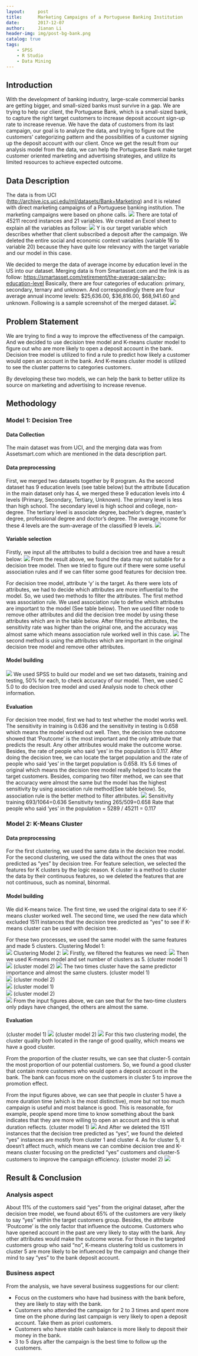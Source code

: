```yaml
---
layout:     post
title:      Marketing Campaigns of a Portuguese Banking Institution
date:       2017-12-07
author:     Jianan Li
header-img: img/post-bg-bank.png
catalog: true
tags:
    - SPSS
    - R Studio
    - Data Mining 
---
```


## Introduction
With the development of banking industry, large-scale commercial banks are getting bigger, and small-sized banks must survive in a gap. We are trying to help our client, the Portuguese Bank, which is a small-sized bank, to capture the right target customers to increase deposit account sign-up rate to increase revenue. We have the data of customers from its last campaign, our goal is to analyze the data, and trying to figure out the customers’ categorizing pattern and the possibilities of a customer signing up the deposit account with our client. Once we get the result from our analysis model from the data, we can help the Portuguese Bank make target customer oriented marketing and advertising strategies, and utilize its limited resources to achieve expected outcome.

## Data Description
The data is from UCI (http://archive.ics.uci.edu/ml/datasets/Bank+Marketing) and it is related with direct marketing campaigns of a Portuguese banking institution. The marketing campaigns were based on phone calls. 
![](https://raw.githubusercontent.com/StellaLi93/MarkDown-Photos/master/Bank/1.png)
There are total of 45211 record instances and 21 variables. We created an Excel sheet to explain all the variables as follow:
![](https://raw.githubusercontent.com/StellaLi93/MarkDown-Photos/master/Bank/2.png)
Y is our target variable which describes whether that client subscribed a deposit after the campaign. We deleted the entire social and economic context variables (variable 16 to variable 20) because they have quite low relevancy with the target variable and our model in this case. 

We decided to merge the data of average income by education level in the US into our dataset. Merging data is from Smartasset.com and the link is as follow:
https://smartasset.com/retirement/the-average-salary-by-education-level
Basically, there are four categories of education: primary, secondary, ternary and unknown. And correspondingly there are four average annual income levels: $25,636.00, $36,816.00, $68,941.60 and unknown. 
Following is a sample screenshot of the merged dataset.
![](https://raw.githubusercontent.com/StellaLi93/MarkDown-Photos/master/Bank/3.png)

## Problem Statement
We are trying to find a way to improve the effectiveness of the campaign. And we decided to use decision tree model and K-means cluster model to figure out who are more likely to open a deposit account in the bank. Decision tree model is utilized to find a rule to predict how likely a customer would open an account in the bank. And K-means cluster model is utilized to see the cluster patterns to categories customers.

By developing these two models, we can help the bank to better utilize its source on marketing and advertising to increase revenue.

## Methodology
### Model 1: Decision Tree
#### Data Collection
The main dataset was from UCI, and the merging data was from Assetsmart.com which are mentioned in the data description part. 
#### Data preprocessing
First, we merged two datasets together by R program. As the second dataset has 9 education levels (see table below) but the attribute Education in the main dataset only has 4, we merged these 9 education levels into 4 levels (Primary, Secondary, Tertiary, Unknown). The primary level is less than high school. The secondary level is high school and college, non-degree. The tertiary level is associate degree, bachelor’s degree, master’s degree, professional degree and doctor’s degree. The average income for these 4 levels are the sum-average of the classified 9 levels. 
![](https://raw.githubusercontent.com/StellaLi93/MarkDown-Photos/master/Bank/4.png)
#### Variable selection
Firstly, we input all the attributes to build a decision tree and have a result below:
![](https://raw.githubusercontent.com/StellaLi93/MarkDown-Photos/master/Bank/5.png)
From the result above, we found the data may not suitable for a decision tree model. Then we tried to figure out if there were some useful association rules and if we can filter some good features for decision tree.

For decision tree model, attribute ‘y’ is the target. As there were lots of attributes, we had to decide which attributes are more influential to the model. So, we used two methods to filter the attributes. The first method was association rule. We used association rule to define which attributes are important to the model (See table below). Then we used filter node to remove other attributes and did the decision tree model by using these attributes which are in the table below. After filtering the attributes, the sensitivity rate was higher than the original one, and the accuracy was almost same which means association rule worked well in this case. 
![](https://raw.githubusercontent.com/StellaLi93/MarkDown-Photos/master/Bank/6.png)
The second method is using the attributes which are important in the original decision tree model and remove other attributes.
#### Model building
![](https://raw.githubusercontent.com/StellaLi93/MarkDown-Photos/master/Bank/7.png)
We used SPSS to build our model and we set two datasets, training and testing, 50% for each, to check accuracy of our model. Then, we used C 5.0 to do decision tree model and used Analysis node to check other information.
#### Evaluation
For decision tree model, first we had to test whether the model works well. The sensitivity in training is 0.636 and the sensitivity in testing is 0.658 which means the model worked out well. Then, the decision tree outcome showed that ‘Poutcome’ is the most important and the only attribute that predicts the result. Any other attributes would make the outcome worse. Besides, the rate of people who said ‘yes’ in the population is 0.117. After doing the decision tree, we can locate the target population and the rate of people who said ‘yes’ in the target population is 0.658. It’s 5.6 times of original which means the decision tree model really helped to locate the target customers. Besides, comparing two filter method, we can see that the accuracy were almost the same but the model has the highest sensitivity by using association rule method(See table below). So, association rule is the better method to filter attributes.
![](https://raw.githubusercontent.com/StellaLi93/MarkDown-Photos/master/Bank/8.png)
Sensitivity training 693/1064=0.636
Sensitivity testing 265/509=0.658
Rate that people who said ‘yes’ in the population = 5289 / 45211 = 0.117

### Model 2: K-Means Cluster
#### Data preprocessing
For the first clustering, we used the same data in the decision tree model. For the second clustering, we used the data without the ones that was predicted as “yes” by decision tree. For feature selection, we selected the features for K clusters by the logic reason. K cluster is a method to cluster the data by their continuous features, so we deleted the features that are not continuous, such as nominal, binormal.
#### Model building
We did K-means twice. The first time, we used the original data to see if K-means cluster worked well. The second time, we used the new data which excluded 1511 instances that the decision tree predicted as “yes” to see if K-means cluster can be used with decision tree.

For these two processes, we used the same model with the same features and made 5 clusters.
Clustering Model 1:                                       
![](https://raw.githubusercontent.com/StellaLi93/MarkDown-Photos/master/Bank/9.png)
Clustering Model 2: 
![](https://raw.githubusercontent.com/StellaLi93/MarkDown-Photos/master/Bank/10.png)
Firstly, we filtered the features we need:
![](https://raw.githubusercontent.com/StellaLi93/MarkDown-Photos/master/Bank/11.png)
Then we used K-means model and set number of clusters as 5.
(cluster model 1)
![](https://raw.githubusercontent.com/StellaLi93/MarkDown-Photos/master/Bank/12.png)
(cluster model 2)
![](https://raw.githubusercontent.com/StellaLi93/MarkDown-Photos/master/Bank/13.png)
The two times cluster have the same predictor importance and almost the same clusters.
(cluster model 1)                                               
![](https://raw.githubusercontent.com/StellaLi93/MarkDown-Photos/master/Bank/14.png)
(cluster model 2)                                               
![](https://raw.githubusercontent.com/StellaLi93/MarkDown-Photos/master/Bank/15.png)
(cluster model 1)    
![](https://raw.githubusercontent.com/StellaLi93/MarkDown-Photos/master/Bank/16.png)
(cluster model 2)  
![](https://raw.githubusercontent.com/StellaLi93/MarkDown-Photos/master/Bank/17.png)
From the input figures above, we can see that for the two-time clusters only pdays have changed, the others are almost the same.
#### Evaluation
(cluster model 1)
![](https://raw.githubusercontent.com/StellaLi93/MarkDown-Photos/master/Bank/18.png)
(cluster model 2)
![](https://raw.githubusercontent.com/StellaLi93/MarkDown-Photos/master/Bank/19.png)
For this two clustering model, the cluster quality both located in the range of good quality, which means we have a good cluster.

From the proportion of the cluster results, we can see that cluster-5 contain the most proportion of our potential customers. So, we found a good cluster that contain more customers who would open a deposit account in the bank. The bank can focus more on the customers in cluster 5 to improve the promotion effect.

From the input figures above, we can see that people in cluster 5 have a more duration time (which is the most distinctive), more but not too much campaign is useful and most balance is good. This is reasonable, for example, people spend more time to know something about the bank indicates that they are more willing to open an account and this is what duration reflects.
(cluster model 1)
![](https://raw.githubusercontent.com/StellaLi93/MarkDown-Photos/master/Bank/20.png)
And After we deleted the 1511 instances that the decision tree predicted as “yes”, we found the deleted “yes” instances are mostly from cluster 1 and cluster 4. As for cluster 5, it doesn’t affect much, which means we can combine decision tree and K-means cluster focusing on the predicted “yes” customers and cluster-5 customers to improve the campaign efficiency.
(cluster model 2)
![](https://raw.githubusercontent.com/StellaLi93/MarkDown-Photos/master/Bank/21.png)

## Result & Conclusion
### Analysis aspect
About 11% of the customers said “yes” from the original dataset, after the decision tree model, we found about 65% of the customers are very likely to say “yes” within the target customers group. Besides, the attribute ‘Poutcome’ is the only factor that influence the outcome. Customers who have opened account in the past are very likely to stay with the bank. Any other attributes would make the outcome worse. For those in the targeted customers group who said “no”, K-means clustering told us customers in cluster 5 are more likely to be influenced by the campaign and change their mind to say “yes” to the bank deposit account.
### Business aspect
From the analysis, we have several business suggestions for our client:
- Focus on the customers who have had business with the bank before, they are likely to stay with the bank.
- Customers who attended the campaign for 2 to 3 times and spent more time on the phone during last campaign is very likely to open a deposit account. Take them as priori customers.
- Customers who have stable cash balance is more likely to deposit their money in the bank.
- 3 to 5 days after the campaign is the best time to follow up the customers.
